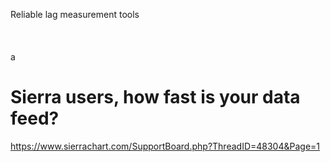 Reliable lag measurement tools  
\
\
\
 a
# Sierra users, how fast is your data feed?
https://www.sierrachart.com/SupportBoard.php?ThreadID=48304&Page=1
